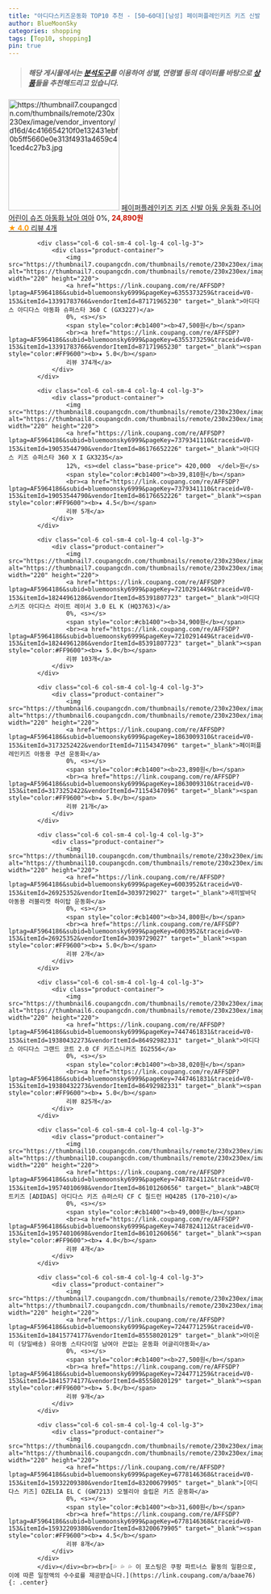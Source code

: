 ```yaml
---
title: "아디다스키즈운동화 TOP10 추천 - [50~60대][남성] 페이퍼플레인키즈 키즈 신발 아동 운동화 주니어 어린이 슈즈 아동화 남아 여아"
author: BlueMoonSky
categories: shopping
tags: [Top10, shopping]
pin: true
---
```


> ##### 해당 게시물에서는 [**분석도구**](https://itemscout.io/)를 이용하여 **성별**, **연령별** 등의 데이터를 바탕으로 [**상품**](https://link.coupang.com/a/baae76)들을 추천해드리고 있습니다.
<div class="container"><div class="row">
            <div class="col-6 col-sm-4 col-lg-4 col-lg-3">
                <div class="product-container">
                    <img src="https://thumbnail7.coupangcdn.com/thumbnails/remote/230x230ex/image/vendor_inventory/d16d/4c416654210f0e132431ebf0b5ff5660e0e313f4931a4659c41ced4c27b3.jpg" alt="https://thumbnail7.coupangcdn.com/thumbnails/remote/230x230ex/image/vendor_inventory/d16d/4c416654210f0e132431ebf0b5ff5660e0e313f4931a4659c41ced4c27b3.jpg" width="220" height="220">
                    <a href="https://link.coupang.com/re/AFFSDP?lptag=AF5964186&subid=bluemoonsky6999&pageKey=6291506311&traceid=V0-153&itemId=12965230031&vendorItemId=80229318340" target="_blank">페이퍼플레인키즈 키즈 신발 아동 운동화 주니어 어린이 슈즈 아동화 남아 여아</a>
                    0%, <s></s> 
                    <span style="color:#cb1400"><b>24,890원</b></span>
                    <br><a href="https://link.coupang.com/re/AFFSDP?lptag=AF5964186&subid=bluemoonsky6999&pageKey=6291506311&traceid=V0-153&itemId=12965230031&vendorItemId=80229318340" target="_blank"><span style="color:#FF9600"><b>★ 4.0</b></span>
                    리뷰 4개</a>
                </div>
            </div>
            
            <div class="col-6 col-sm-4 col-lg-4 col-lg-3">
                <div class="product-container">
                    <img src="https://thumbnail7.coupangcdn.com/thumbnails/remote/230x230ex/image/vendor_inventory/a547/e3f441e68ae70d39db9d2e64bacfd0160b8e025205c8d4d1f654ae5e91dd.png" alt="https://thumbnail7.coupangcdn.com/thumbnails/remote/230x230ex/image/vendor_inventory/a547/e3f441e68ae70d39db9d2e64bacfd0160b8e025205c8d4d1f654ae5e91dd.png" width="220" height="220">
                    <a href="https://link.coupang.com/re/AFFSDP?lptag=AF5964186&subid=bluemoonsky6999&pageKey=6355373259&traceid=V0-153&itemId=13391783766&vendorItemId=87171965230" target="_blank">아디다스 아디다스 아동화 슈퍼스타 360 C (GX3227)</a>
                    0%, <s></s> 
                    <span style="color:#cb1400"><b>47,500원</b></span>
                    <br><a href="https://link.coupang.com/re/AFFSDP?lptag=AF5964186&subid=bluemoonsky6999&pageKey=6355373259&traceid=V0-153&itemId=13391783766&vendorItemId=87171965230" target="_blank"><span style="color:#FF9600"><b>★ 5.0</b></span>
                    리뷰 374개</a>
                </div>
            </div>
            
            <div class="col-6 col-sm-4 col-lg-4 col-lg-3">
                <div class="product-container">
                    <img src="https://thumbnail8.coupangcdn.com/thumbnails/remote/230x230ex/image/vendor_inventory/2784/c0f836f6942742b37894b921f17f03bba44e9408cf2dea2cce690f0bdfdf.png" alt="https://thumbnail8.coupangcdn.com/thumbnails/remote/230x230ex/image/vendor_inventory/2784/c0f836f6942742b37894b921f17f03bba44e9408cf2dea2cce690f0bdfdf.png" width="220" height="220">
                    <a href="https://link.coupang.com/re/AFFSDP?lptag=AF5964186&subid=bluemoonsky6999&pageKey=7379341110&traceid=V0-153&itemId=19053544790&vendorItemId=86176652226" target="_blank">아디다스 키즈 슈퍼스타 360 X I GX3235</a>
                    12%, <s><del class="base-price"> 420,000  </del>원</s> 
                    <span style="color:#cb1400"><b>39,810원</b></span>
                    <br><a href="https://link.coupang.com/re/AFFSDP?lptag=AF5964186&subid=bluemoonsky6999&pageKey=7379341110&traceid=V0-153&itemId=19053544790&vendorItemId=86176652226" target="_blank"><span style="color:#FF9600"><b>★ 4.5</b></span>
                    리뷰 5개</a>
                </div>
            </div>
            
            <div class="col-6 col-sm-4 col-lg-4 col-lg-3">
                <div class="product-container">
                    <img src="https://thumbnail7.coupangcdn.com/thumbnails/remote/230x230ex/image/vendor_inventory/0779/61b61fe5d869f5140922895b07231311d2578cdf5fbe6a6df50da2341c71.jpg" alt="https://thumbnail7.coupangcdn.com/thumbnails/remote/230x230ex/image/vendor_inventory/0779/61b61fe5d869f5140922895b07231311d2578cdf5fbe6a6df50da2341c71.jpg" width="220" height="220">
                    <a href="https://link.coupang.com/re/AFFSDP?lptag=AF5964186&subid=bluemoonsky6999&pageKey=7210291449&traceid=V0-153&itemId=18244961286&vendorItemId=85391807723" target="_blank">아디다스키즈 아디다스 라이트 레이서 3.0 EL K (HQ3763)</a>
                    0%, <s></s> 
                    <span style="color:#cb1400"><b>34,900원</b></span>
                    <br><a href="https://link.coupang.com/re/AFFSDP?lptag=AF5964186&subid=bluemoonsky6999&pageKey=7210291449&traceid=V0-153&itemId=18244961286&vendorItemId=85391807723" target="_blank"><span style="color:#FF9600"><b>★ 5.0</b></span>
                    리뷰 103개</a>
                </div>
            </div>
            
            <div class="col-6 col-sm-4 col-lg-4 col-lg-3">
                <div class="product-container">
                    <img src="https://thumbnail6.coupangcdn.com/thumbnails/remote/230x230ex/image/vendor_inventory/dfae/8f0862ef212eebab18b7f0fc0f76eb276a1e8e1166e97b17513a1d03f556.jpg" alt="https://thumbnail6.coupangcdn.com/thumbnails/remote/230x230ex/image/vendor_inventory/dfae/8f0862ef212eebab18b7f0fc0f76eb276a1e8e1166e97b17513a1d03f556.jpg" width="220" height="220">
                    <a href="https://link.coupang.com/re/AFFSDP?lptag=AF5964186&subid=bluemoonsky6999&pageKey=1863009310&traceid=V0-153&itemId=3173252422&vendorItemId=71154347096" target="_blank">페이퍼플레인키즈 아동용 쿠션 운동화</a>
                    0%, <s></s> 
                    <span style="color:#cb1400"><b>23,890원</b></span>
                    <br><a href="https://link.coupang.com/re/AFFSDP?lptag=AF5964186&subid=bluemoonsky6999&pageKey=1863009310&traceid=V0-153&itemId=3173252422&vendorItemId=71154347096" target="_blank"><span style="color:#FF9600"><b>★ 5.0</b></span>
                    리뷰 21개</a>
                </div>
            </div>
            
            <div class="col-6 col-sm-4 col-lg-4 col-lg-3">
                <div class="product-container">
                    <img src="https://thumbnail10.coupangcdn.com/thumbnails/remote/230x230ex/image/vendor_inventory/ad5d/50c6aa8450e1371e795f7014a9a5e81cffabd0be293d6942657e3fc5efe3.jpg" alt="https://thumbnail10.coupangcdn.com/thumbnails/remote/230x230ex/image/vendor_inventory/ad5d/50c6aa8450e1371e795f7014a9a5e81cffabd0be293d6942657e3fc5efe3.jpg" width="220" height="220">
                    <a href="https://link.coupang.com/re/AFFSDP?lptag=AF5964186&subid=bluemoonsky6999&pageKey=6003952&traceid=V0-153&itemId=26925352&vendorItemId=3039729027" target="_blank">새끼발바닥 아동용 러블리캣 하이탑 운동화</a>
                    0%, <s></s> 
                    <span style="color:#cb1400"><b>34,800원</b></span>
                    <br><a href="https://link.coupang.com/re/AFFSDP?lptag=AF5964186&subid=bluemoonsky6999&pageKey=6003952&traceid=V0-153&itemId=26925352&vendorItemId=3039729027" target="_blank"><span style="color:#FF9600"><b>★ 5.0</b></span>
                    리뷰 2개</a>
                </div>
            </div>
            
            <div class="col-6 col-sm-4 col-lg-4 col-lg-3">
                <div class="product-container">
                    <img src="https://thumbnail6.coupangcdn.com/thumbnails/remote/230x230ex/image/vendor_inventory/013e/a1fc64a6d9af83883cb20131f2fce085bd8f4c831397e2916eff3a8ebe08.jpg" alt="https://thumbnail6.coupangcdn.com/thumbnails/remote/230x230ex/image/vendor_inventory/013e/a1fc64a6d9af83883cb20131f2fce085bd8f4c831397e2916eff3a8ebe08.jpg" width="220" height="220">
                    <a href="https://link.coupang.com/re/AFFSDP?lptag=AF5964186&subid=bluemoonsky6999&pageKey=7447461831&traceid=V0-153&itemId=19380432273&vendorItemId=86492982331" target="_blank">아디다스 아디다스 그랜드 코트 2.0 CF 키즈스니커즈 IG2556</a>
                    0%, <s></s> 
                    <span style="color:#cb1400"><b>38,020원</b></span>
                    <br><a href="https://link.coupang.com/re/AFFSDP?lptag=AF5964186&subid=bluemoonsky6999&pageKey=7447461831&traceid=V0-153&itemId=19380432273&vendorItemId=86492982331" target="_blank"><span style="color:#FF9600"><b>★ 5.0</b></span>
                    리뷰 825개</a>
                </div>
            </div>
            
            <div class="col-6 col-sm-4 col-lg-4 col-lg-3">
                <div class="product-container">
                    <img src="https://thumbnail10.coupangcdn.com/thumbnails/remote/230x230ex/image/vendor_inventory/f540/411416d9cc11dc8056d7440f3b698f237e983739a4e22c1c1aef41fdf9c8.jPG" alt="https://thumbnail10.coupangcdn.com/thumbnails/remote/230x230ex/image/vendor_inventory/f540/411416d9cc11dc8056d7440f3b698f237e983739a4e22c1c1aef41fdf9c8.jPG" width="220" height="220">
                    <a href="https://link.coupang.com/re/AFFSDP?lptag=AF5964186&subid=bluemoonsky6999&pageKey=7487824112&traceid=V0-153&itemId=19574010698&vendorItemId=86101260656" target="_blank">ABC마트키즈 [ADIDAS] 아디다스 키즈 슈퍼스타 CF C 칠드런 HQ4285 (170~210)</a>
                    0%, <s></s> 
                    <span style="color:#cb1400"><b>49,000원</b></span>
                    <br><a href="https://link.coupang.com/re/AFFSDP?lptag=AF5964186&subid=bluemoonsky6999&pageKey=7487824112&traceid=V0-153&itemId=19574010698&vendorItemId=86101260656" target="_blank"><span style="color:#FF9600"><b>★ 4.0</b></span>
                    리뷰 4개</a>
                </div>
            </div>
            
            <div class="col-6 col-sm-4 col-lg-4 col-lg-3">
                <div class="product-container">
                    <img src="https://thumbnail7.coupangcdn.com/thumbnails/remote/230x230ex/image/vendor_inventory/b9a3/4eb144babd0aa096c5b91c680e3a06e0d8dd36b4a839a6694bea9e387826.jpg" alt="https://thumbnail7.coupangcdn.com/thumbnails/remote/230x230ex/image/vendor_inventory/b9a3/4eb144babd0aa096c5b91c680e3a06e0d8dd36b4a839a6694bea9e387826.jpg" width="220" height="220">
                    <a href="https://link.coupang.com/re/AFFSDP?lptag=AF5964186&subid=bluemoonsky6999&pageKey=7244771259&traceid=V0-153&itemId=18415774177&vendorItemId=85558020129" target="_blank">아이온미 (당일배송) 유아동 스타다이얼 남여아 끈없는 운동화 어글리아동화</a>
                    0%, <s></s> 
                    <span style="color:#cb1400"><b>27,500원</b></span>
                    <br><a href="https://link.coupang.com/re/AFFSDP?lptag=AF5964186&subid=bluemoonsky6999&pageKey=7244771259&traceid=V0-153&itemId=18415774177&vendorItemId=85558020129" target="_blank"><span style="color:#FF9600"><b>★ 5.0</b></span>
                    리뷰 9개</a>
                </div>
            </div>
            
            <div class="col-6 col-sm-4 col-lg-4 col-lg-3">
                <div class="product-container">
                    <img src="https://thumbnail6.coupangcdn.com/thumbnails/remote/230x230ex/image/vendor_inventory/a8c8/170491eb16d0e653978ede9cbb6d37814bd7e6b085403d6d539e3fdf9066.jpg" alt="https://thumbnail6.coupangcdn.com/thumbnails/remote/230x230ex/image/vendor_inventory/a8c8/170491eb16d0e653978ede9cbb6d37814bd7e6b085403d6d539e3fdf9066.jpg" width="220" height="220">
                    <a href="https://link.coupang.com/re/AFFSDP?lptag=AF5964186&subid=bluemoonsky6999&pageKey=6778146368&traceid=V0-153&itemId=15932209380&vendorItemId=83200679905" target="_blank">[아디다스 키즈] OZELIA EL C (GW7213) 오젤리아 슬립온 키즈 운동화</a>
                    0%, <s></s> 
                    <span style="color:#cb1400"><b>31,600원</b></span>
                    <br><a href="https://link.coupang.com/re/AFFSDP?lptag=AF5964186&subid=bluemoonsky6999&pageKey=6778146368&traceid=V0-153&itemId=15932209380&vendorItemId=83200679905" target="_blank"><span style="color:#FF9600"><b>★ 4.5</b></span>
                    리뷰 8개</a>
                </div>
            </div>
            </div></div><br><br>[💦 💦 💦 이 포스팅은 쿠팡 파트너스 활동의 일환으로, 이에 따른 일정액의 수수료를 제공받습니다.](https://link.coupang.com/a/baae76){: .center}